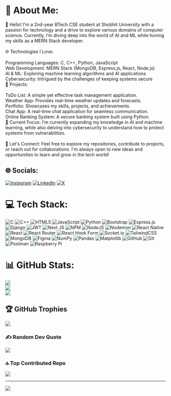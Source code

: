 # 💫 About Me:
👋 Hello! I'm a 2nd-year BTech CSE student at Shobhit University with a passion for technology and a drive to explore various domains of computer science. Currently, I’m diving deep into the world of AI and ML while honing my skills as a MERN Stack developer.<br><br>🌐 Technologies I Love:<br><br>Programming Languages: C, C++, Python, JavaScript<br>Web Development: MERN Stack (MongoDB, Express.js, React, Node.js)<br>AI & ML: Exploring machine learning algorithms and AI applications<br>Cybersecurity: Intrigued by the challenges of keeping systems secure<br>🚀 Projects:<br><br>ToDo List:  A simple yet effective task management application.<br>Weather App: Provides real-time weather updates and forecasts.<br>Portfolio: Showcases my skills, projects, and achievements.<br>Chat App: A real-time chat application for seamless communication.<br>Online Banking System: A secure banking system built using Python.<br>🔭 Current Focus: I'm currently expanding my knowledge in AI and machine learning, while also delving into cybersecurity to understand how to protect systems from vulnerabilities.<br><br>💬 Let's Connect: Feel free to explore my repositories, contribute to projects, or reach out for collaborations. I'm always open to new ideas and opportunities to learn and grow in the tech world!


## 🌐 Socials:
[![Instagram](https://img.shields.io/badge/Instagram-%23E4405F.svg?logo=Instagram&logoColor=white)](https://instagram.com/kshitij_raj.08) [![LinkedIn](https://img.shields.io/badge/LinkedIn-%230077B5.svg?logo=linkedin&logoColor=white)](https://linkedin.com/in/kshitij-raj-287106292) [![X](https://img.shields.io/badge/X-black.svg?logo=X&logoColor=white)](https://x.com/KshitijRaj01) 

# 💻 Tech Stack:
![C](https://img.shields.io/badge/c-%2300599C.svg?style=for-the-badge&logo=c&logoColor=white) ![C++](https://img.shields.io/badge/c++-%2300599C.svg?style=for-the-badge&logo=c%2B%2B&logoColor=white) ![HTML5](https://img.shields.io/badge/html5-%23E34F26.svg?style=for-the-badge&logo=html5&logoColor=white) ![JavaScript](https://img.shields.io/badge/javascript-%23323330.svg?style=for-the-badge&logo=javascript&logoColor=%23F7DF1E) ![Python](https://img.shields.io/badge/python-3670A0?style=for-the-badge&logo=python&logoColor=ffdd54) ![Bootstrap](https://img.shields.io/badge/bootstrap-%238511FA.svg?style=for-the-badge&logo=bootstrap&logoColor=white) ![Express.js](https://img.shields.io/badge/express.js-%23404d59.svg?style=for-the-badge&logo=express&logoColor=%2361DAFB) ![Django](https://img.shields.io/badge/django-%23092E20.svg?style=for-the-badge&logo=django&logoColor=white) ![JWT](https://img.shields.io/badge/JWT-black?style=for-the-badge&logo=JSON%20web%20tokens) ![Next JS](https://img.shields.io/badge/Next-black?style=for-the-badge&logo=next.js&logoColor=white) ![NPM](https://img.shields.io/badge/NPM-%23CB3837.svg?style=for-the-badge&logo=npm&logoColor=white) ![NodeJS](https://img.shields.io/badge/node.js-6DA55F?style=for-the-badge&logo=node.js&logoColor=white) ![Nodemon](https://img.shields.io/badge/NODEMON-%23323330.svg?style=for-the-badge&logo=nodemon&logoColor=%BBDEAD) ![React Native](https://img.shields.io/badge/react_native-%2320232a.svg?style=for-the-badge&logo=react&logoColor=%2361DAFB) ![React](https://img.shields.io/badge/react-%2320232a.svg?style=for-the-badge&logo=react&logoColor=%2361DAFB) ![React Router](https://img.shields.io/badge/React_Router-CA4245?style=for-the-badge&logo=react-router&logoColor=white) ![React Hook Form](https://img.shields.io/badge/React%20Hook%20Form-%23EC5990.svg?style=for-the-badge&logo=reacthookform&logoColor=white) ![Socket.io](https://img.shields.io/badge/Socket.io-black?style=for-the-badge&logo=socket.io&badgeColor=010101) ![TailwindCSS](https://img.shields.io/badge/tailwindcss-%2338B2AC.svg?style=for-the-badge&logo=tailwind-css&logoColor=white) ![MongoDB](https://img.shields.io/badge/MongoDB-%234ea94b.svg?style=for-the-badge&logo=mongodb&logoColor=white) ![Figma](https://img.shields.io/badge/figma-%23F24E1E.svg?style=for-the-badge&logo=figma&logoColor=white) ![NumPy](https://img.shields.io/badge/numpy-%23013243.svg?style=for-the-badge&logo=numpy&logoColor=white) ![Pandas](https://img.shields.io/badge/pandas-%23150458.svg?style=for-the-badge&logo=pandas&logoColor=white) ![Matplotlib](https://img.shields.io/badge/Matplotlib-%23ffffff.svg?style=for-the-badge&logo=Matplotlib&logoColor=black) ![GitHub](https://img.shields.io/badge/github-%23121011.svg?style=for-the-badge&logo=github&logoColor=white) ![Git](https://img.shields.io/badge/git-%23F05033.svg?style=for-the-badge&logo=git&logoColor=white) ![Postman](https://img.shields.io/badge/Postman-FF6C37?style=for-the-badge&logo=postman&logoColor=white) ![Raspberry Pi](https://img.shields.io/badge/-RaspberryPi-C51A4A?style=for-the-badge&logo=Raspberry-Pi)
# 📊 GitHub Stats:
![](https://github-readme-stats.vercel.app/api?username=Kshitij-Raj-01&theme=github_dark&hide_border=false&include_all_commits=false&count_private=false)<br/>
![](https://github-readme-streak-stats.herokuapp.com/?user=Kshitij-Raj-01&theme=github_dark&hide_border=false)<br/>
![](https://github-readme-stats.vercel.app/api/top-langs/?username=Kshitij-Raj-01&theme=github_dark&hide_border=false&include_all_commits=false&count_private=false&layout=compact)

## 🏆 GitHub Trophies
![](https://github-profile-trophy.vercel.app/?username=Kshitij-Raj-01&theme=radical&no-frame=false&no-bg=true&margin-w=4)

### ✍️ Random Dev Quote
![](https://quotes-github-readme.vercel.app/api?type=horizontal&theme=radical)

### 🔝 Top Contributed Repo
![](https://github-contributor-stats.vercel.app/api?username=Kshitij-Raj-01&limit=5&theme=dark&combine_all_yearly_contributions=true)

---
[![](https://visitcount.itsvg.in/api?id=Kshitij-Raj-01&icon=0&color=0)](https://visitcount.itsvg.in)

<!-- Proudly created with GPRM ( https://gprm.itsvg.in ) -->
